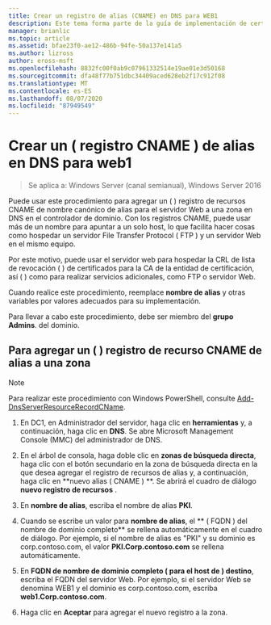 ```yaml
---
title: Crear un registro de alias (CNAME) en DNS para WEB1
description: Este tema forma parte de la guía de implementación de certificados de servidor para las implementaciones cableadas e inalámbricas de 802.1 X
manager: brianlic
ms.topic: article
ms.assetid: bfae23f0-ae12-486b-94fe-50a137e141a5
ms.author: lizross
author: eross-msft
ms.openlocfilehash: 8832fc00f0ab9c07961332514e19ae01e3d50168
ms.sourcegitcommit: dfa48f77b751dbc34409aced628eb2f17c912f08
ms.translationtype: MT
ms.contentlocale: es-ES
ms.lasthandoff: 08/07/2020
ms.locfileid: "87949549"
---
```

# <a name="create-an-alias-cname-record-in-dns-for-web1"></a>Crear un \( registro CNAME \) de alias en DNS para web1

>Se aplica a: Windows Server (canal semianual), Windows Server 2016

Puede usar este procedimiento para agregar un \( \) registro de recursos CNAME de nombre canónico de alias para el servidor Web a una zona en DNS en el controlador de dominio. Con los registros CNAME, puede usar más de un nombre para apuntar a un solo host, lo que facilita hacer cosas como hospedar un servidor File Transfer Protocol \( FTP \) y un servidor Web en el mismo equipo.

Por este motivo, puede usar el servidor web para hospedar la CRL de lista de revocación \( \) de certificados para la CA de la entidad de certificación, así \( \) como para realizar servicios adicionales, como FTP o servidor Web.

Cuando realice este procedimiento, reemplace **nombre de alias** y otras variables por valores adecuados para su implementación.

Para llevar a cabo este procedimiento, debe ser miembro del **grupo Admins**. del dominio.

## <a name="to-add-an-alias-cname-resource-record-to-a-zone"></a>Para agregar un \( \) registro de recurso CNAME de alias a una zona

>[!NOTE]
>Para realizar este procedimiento con Windows PowerShell, consulte [Add-DnsServerResourceRecordCName](https://technet.microsoft.com/library/jj649894(v=wps.630).aspx).

1.  En DC1, en Administrador del servidor, haga clic en **herramientas** y, a continuación, haga clic en **DNS**. Se abre Microsoft Management Console (MMC) del administrador de DNS.

2.  En el árbol de consola, haga doble clic en **zonas de búsqueda directa**, haga clic con el botón secundario en la zona de búsqueda directa en la que desea agregar el registro de recursos de alias y, a continuación, haga clic en **nuevo alias \( CNAME \) **. Se abrirá el cuadro de diálogo **nuevo registro de recursos** .

3.  En **nombre de alias**, escriba el nombre de alias **PKI**.

4.  Cuando se escribe un valor para **nombre de alias**, el ** \( FQDN \) del nombre de dominio completo** se rellena automáticamente en el cuadro de diálogo. Por ejemplo, si el nombre de alias es "PKI" y su dominio es corp.contoso.com, el valor **PKI.Corp.contoso.com** se rellena automáticamente.

5.  En **FQDN de nombre de dominio completo \( para el host de \) destino**, escriba el FQDN del servidor Web. Por ejemplo, si el servidor Web se denomina WEB1 y el dominio es corp.contoso.com, escriba **web1.Corp.contoso.com**.

6.  Haga clic en **Aceptar** para agregar el nuevo registro a la zona.


